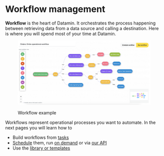 # Workflow management

**Workflow** is the heart of Datamin. It orchestrates the process happening between retrieving data from a data source and calling a destination. Here is where you will spend most of your time at Datamin.

<figure><img src="../.gitbook/assets/Screenshot 2022-07-29 at 22.41.00.png" alt=""><figcaption><p>Workflow example</p></figcaption></figure>

Workflows represent operational processes you want to automate. In the next pages you will learn how to

* Build workflows from [tasks](tasks-ip.md)
* [Schedule](running-and-scheduling-workflows.md#automatically-by-a-schedule) them, run [on demand](running-and-scheduling-workflows.md#manually-on-demand) or via [our API](running-and-scheduling-workflows.md#automatically-via-api.)
* Use the [library or templates](library-of-templates-in-progress.md)
